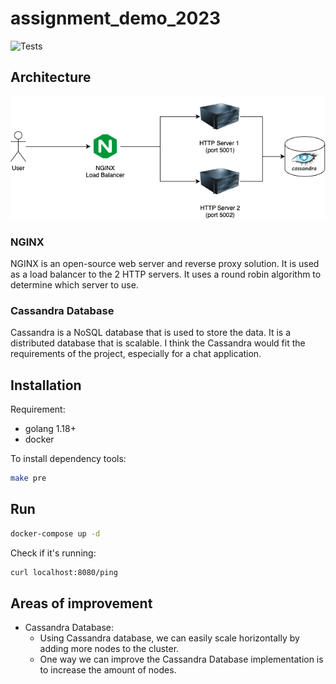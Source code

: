 # assignment_demo_2023

![Tests](https://github.com/TikTokTechImmersion/assignment_demo_2023/actions/workflows/test.yml/badge.svg)

## Architecture
![Architecture](./tiktok.drawio.png)

### NGINX
NGINX is an open-source web server and reverse proxy solution. It is used as a load balancer to the 
2 HTTP servers. It uses a round robin algorithm to determine which server to use.

### Cassandra Database
Cassandra is a NoSQL database that is used to store the data. It is a distributed database that is scalable. 
I think the Cassandra would fit the requirements of the project, especially for a chat application.

## Installation

Requirement:

- golang 1.18+
- docker

To install dependency tools:

```bash
make pre
```

## Run

```bash
docker-compose up -d
```

Check if it's running:

```bash
curl localhost:8080/ping
```

## Areas of improvement
- Cassandra Database:
  - Using Cassandra database, we can easily scale horizontally by adding more nodes to the cluster. 
  - One way we can improve the Cassandra Database implementation is to increase the amount of nodes.
